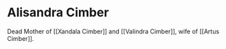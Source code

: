 # Alisandra Cimber
Dead Mother of [[Xandala Cimber]] and [[Valindra Cimber]], wife of [[Artus Cimber]]. 